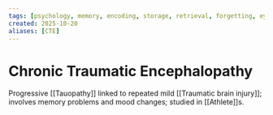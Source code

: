 ```yaml
---
tags: [psychology, memory, encoding, storage, retrieval, forgetting, eyewitness, amnesia, alzheimers, cte]
created: 2025-10-20
aliases: [CTE]
---
```

# Chronic Traumatic Encephalopathy

Progressive [[Tauopathy]] linked to repeated mild [[Traumatic brain injury]]; involves memory problems and mood changes; studied in [[Athlete]]s.
